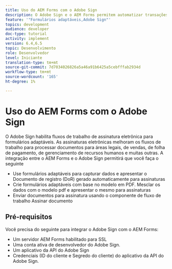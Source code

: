 ```yaml
---
title: Uso do AEM Forms com o Adobe Sign
description: O Adobe Sign e o AEM Forms permitem automatizar transações complexas e incluir assinaturas eletrônicas legais como parte de uma experiência digital contínua.
feature: '"Formulários adaptáveis,Adobe Sign"'
topics: development
audience: developer
doc-type: tutorial
activity: implement
version: 6.4,6.5
topic: Desenvolvimento
role: Desenvolvedor
level: Iniciante
translation-type: tm+mt
source-git-commit: 7d7034026826a5a46a91b6425a5cebfffab2934d
workflow-type: tm+mt
source-wordcount: '165'
ht-degree: 1%

---
```


# Uso do AEM Forms com o Adobe Sign

O Adobe Sign habilita fluxos de trabalho de assinatura eletrônica para formulários adaptáveis. As assinaturas eletrônicas melhoram os fluxos de trabalho para processar documentos para áreas legais, de vendas, de folha de pagamento, de gerenciamento de recursos humanos e muitas outras.
A integração entre o AEM Forms e o Adobe Sign permitirá que você faça o seguinte

* Use formulários adaptáveis para capturar dados e apresentar o Documento de registro (DoR) gerado automaticamente para assinaturas
* Crie formulários adaptáveis com base no modelo em PDF. Mesclar os dados com o modelo pdf e apresentar o mesmo para assinaturas
* Enviar documentos para assinatura usando o componente de fluxo de trabalho Assinar documento

## Pré-requisitos

Você precisa do seguinte para integrar o Adobe Sign com o AEM Forms:

* Um servidor AEM Forms habilitado para SSL
* Uma conta ativa de desenvolvedor do Adobe Sign.
* Um aplicativo da API do Adobe Sign
* Credenciais (ID do cliente e Segredo do cliente) do aplicativo da API do Adobe Sign.

